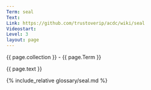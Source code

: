 ```yaml
---
Term: seal
Text: 
Link: https://github.com/trustoverip/acdc/wiki/seal
Videostart: 
Level: 3
layout: page
---
```


{{ page.collection }} - {{ page.Term }}

   {{ page.text }}

{% include_relative glossary/seal.md %}
